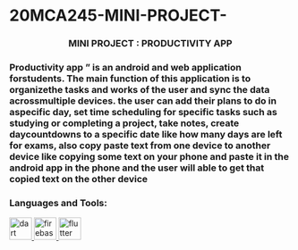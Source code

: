 # 20MCA245-MINI-PROJECT-
<h3 align="center">MINI PROJECT : PRODUCTIVITY APP</h3>

<h3 align="left">Productivity app ” is an android and web application forstudents. The main function of this application is to organizethe tasks and works of the user and sync the data acrossmultiple devices. the user can add their plans to do in aspecific day, set time scheduling for specific tasks such as studying or completing a project, take notes, create daycountdowns to a specific date like how many days are left for exams, also copy paste text from one device to another device like copying some text on your phone and paste it in the android app in the phone and the user will able to get that copied text on the other device</h3>
<p align="left">
</p>

<h3 align="left">Languages and Tools:</h3>
<p align="left"> <a href="https://dart.dev" target="_blank" rel="noreferrer"> <img src="https://www.vectorlogo.zone/logos/dartlang/dartlang-icon.svg" alt="dart" width="40" height="40"/> </a> <a href="https://firebase.google.com/" target="_blank" rel="noreferrer"> <img src="https://www.vectorlogo.zone/logos/firebase/firebase-icon.svg" alt="firebase" width="40" height="40"/> </a> <a href="https://flutter.dev" target="_blank" rel="noreferrer"> <img src="https://www.vectorlogo.zone/logos/flutterio/flutterio-icon.svg" alt="flutter" width="40" height="40"/> </a> </p>

